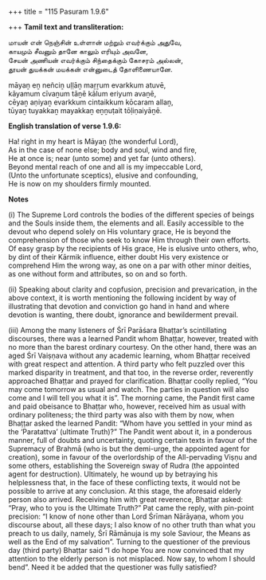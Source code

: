 +++
title = "115 Pasuram 1.9.6"

+++
**Tamil text and transliteration:**

மாயன் என் நெஞ்சின் உள்ளான் மற்றும் எவர்க்கும் அதுவே,  
காயமும் சீவனும் தானே காலும் எரியும் அவனே,  
சேயன் அணியன் எவர்க்கும் சிந்தைக்கும் கோசரம் அல்லன்,  
தூயன் துயக்கன் மயக்கன் என்னுடைத் தோளிணையானே.

māyaṉ eṉ neñciṉ uḷḷāṉ maṟṟum evarkkum atuvē,  
kāyamum cīvaṉum tāṉē kālum eriyum avaṉē,  
cēyaṉ aṇiyaṉ evarkkum cintaikkum kōcaram allaṉ,  
tūyaṉ tuyakkaṉ mayakkaṉ eṉṉuṭait tōḷiṇaiyāṉē.

**English translation of verse 1.9.6:**

Ha! right in my heart is Māyaṉ (the wonderful Lord),  
As in the case of none else; body and soul, wind and fire,  
He at once is; near (unto some) and yet far (unto others).  
Beyond mental reach of one and all is my impeccable Lord,  
(Unto the unfortunate sceptics), elusive and confounding,  
He is now on my shoulders firmly mounted.

**Notes**

\(i\) The Supreme Lord controls the bodies of the different species of beings and the Souls inside them, the elements and all. Easily accessible to the devout who depend solely on His voluntary grace, He is beyond the comprehension of those who seek to know Him through their own efforts. Of easy grasp by the recipients of His grace, He is elusive unto others, who, by dint of their Kārmik influence, either doubt His very existence or comprehend Him the wrong way, as one on a par with other minor deities, as one without form and attributes, so on and so forth.

\(ii\) Speaking about clarity and copfusion, precision and prevarication, in the above context, it is worth mentioning the following incident by way of illustrating that devotion and conviction go hand in hand and where devotion is wanting, there doubt, ignorance and bewilderment prevail.

\(iii\) Among the many listeners of Śrī Parāśara Bhaṭṭar’s scintillating discourses, there was a learned Pandit whom Bhaṭṭar, however, treated with no more than the barest ordinary courtesy. On the other hand, there was an aged Śrī Vaiṣṇava without any academic learning, whom Bhaṭṭar received with great respect and attention. A third party who felt puzzled over this marked disparity in treatment, and that too, in the reverse order, reverently approached Bhaṭṭar and prayed for clarification. Bhaṭṭar coolly replied, “You may come tomorrow as usual and watch. The parties in question will also come and I will tell you what it is”. The morning came, the Pandit first came and paid obeisance to Bhaṭṭar who, however, received him as usual with ordinary politeness; the third party was also with them by now, when Bhaṭṭar asked the learned Pandit: “Whom have you settled in your mind as the ‘Paratattva’ (ultimate Truth)?” The Pandit went about it, in a ponderous manner, full of doubts and uncertainty, quoting certain texts in favour of the Supremacy of Brahmā (who is but the demi-urge, the appointed agent for creation), some in favour of the overlordship of the All-pervading Viṣṇu and some others, establishing the Sovereign sway of Rudra (the appointed agent for destruction). Ultimately, he wound up by betraying his helplessness that, in the face of these conflicting texts, it would not be possible to arrive at any conclusion. At this stage, the aforesaid elderly person also arrived. Receiving him with great reverence, Bhaṭṭar asked: “Pray, who to you is the Ultimate Truth?” Pat came the reply, with pin-point precision: “I know of none other than Lord Śrīman Nārāyaṇa, whom you discourse about, all these days; I also know of no other truth than what you preach to us daily, namely, Śrī Rāmānuja is my sole Saviour, the Means as well as the End of my salvation”. Turning to the questioner of the previous day (third party) Bhaṭṭar said “I do hope You are now convinced that my attention to the elderly person is not misplaced. Now say, to whom I should bend”. Need it be added that the questioner was fully satisfied?


